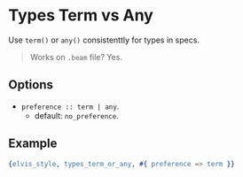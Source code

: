 # Types Term vs Any

Use `term()` or `any()` consistenttly for types in specs.

> Works on `.beam` file? Yes.

## Options

- `preference :: term | any`.
  - default: `no_preference`.

## Example

```erlang
{elvis_style, types_term_or_any, #{ preference => term }}
```
